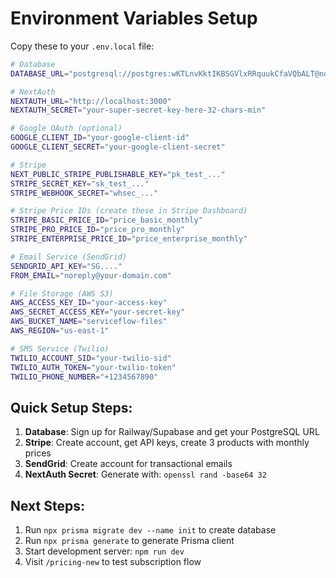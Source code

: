 # Environment Variables Setup

Copy these to your `.env.local` file:

```bash
# Database
DATABASE_URL="postgresql://postgres:wKTLnvKktIKBSGVlxRRquukCfaVQbALT@nozomi.proxy.rlwy.net:48306/railway"

# NextAuth
NEXTAUTH_URL="http://localhost:3000"
NEXTAUTH_SECRET="your-super-secret-key-here-32-chars-min"

# Google OAuth (optional)
GOOGLE_CLIENT_ID="your-google-client-id"
GOOGLE_CLIENT_SECRET="your-google-client-secret"

# Stripe
NEXT_PUBLIC_STRIPE_PUBLISHABLE_KEY="pk_test_..."
STRIPE_SECRET_KEY="sk_test_..."
STRIPE_WEBHOOK_SECRET="whsec_..."

# Stripe Price IDs (create these in Stripe Dashboard)
STRIPE_BASIC_PRICE_ID="price_basic_monthly"
STRIPE_PRO_PRICE_ID="price_pro_monthly" 
STRIPE_ENTERPRISE_PRICE_ID="price_enterprise_monthly"

# Email Service (SendGrid)
SENDGRID_API_KEY="SG...."
FROM_EMAIL="noreply@your-domain.com"

# File Storage (AWS S3)
AWS_ACCESS_KEY_ID="your-access-key"
AWS_SECRET_ACCESS_KEY="your-secret-key"
AWS_BUCKET_NAME="serviceflow-files"
AWS_REGION="us-east-1"

# SMS Service (Twilio)
TWILIO_ACCOUNT_SID="your-twilio-sid"
TWILIO_AUTH_TOKEN="your-twilio-token"
TWILIO_PHONE_NUMBER="+1234567890"
```

## Quick Setup Steps:

1. **Database**: Sign up for Railway/Supabase and get your PostgreSQL URL
2. **Stripe**: Create account, get API keys, create 3 products with monthly prices
3. **SendGrid**: Create account for transactional emails
4. **NextAuth Secret**: Generate with: `openssl rand -base64 32`

## Next Steps:
1. Run `npx prisma migrate dev --name init` to create database
2. Run `npx prisma generate` to generate Prisma client
3. Start development server: `npm run dev`
4. Visit `/pricing-new` to test subscription flow
